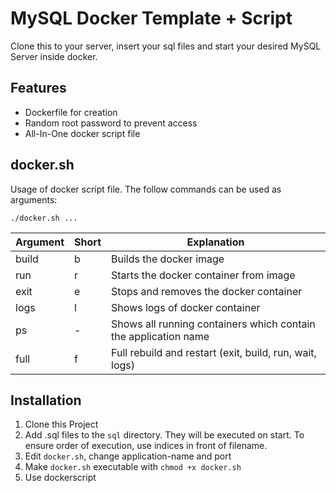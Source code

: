 # MySQL Docker Template + Script
Clone this to your server, insert your sql files and start your desired MySQL Server inside docker.

## Features
- Dockerfile for creation
- Random root password to prevent access
- All-In-One docker script file

## docker.sh
Usage of docker script file. The follow commands can be used as arguments:

``./docker.sh ...``

Argument | Short | Explanation 
--- | --- | ---
build | b |  Builds the docker image
run | r |  Starts the docker container from image
exit | e |  Stops and removes the docker container
logs | l |  Shows logs of docker container
ps | - |  Shows all running containers which contain the application name
full | f |  Full rebuild and restart (exit, build, run, wait, logs)

## Installation

1. Clone this Project
2. Add .sql files to the ``sql`` directory. They will be executed on start. To ensure order of execution, use indices in front of filename.
4. Edit ``docker.sh``, change application-name and port
3. Make ``docker.sh`` executable with `chmod +x docker.sh`
4. Use dockerscript
